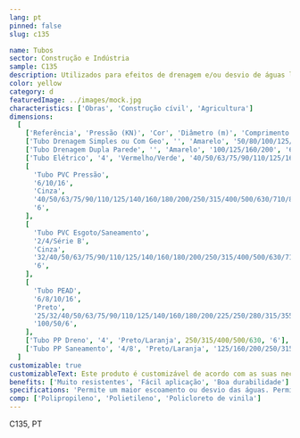```yaml
---
lang: pt
pinned: false
slug: c135

name: Tubos
sector: Construção e Indústria
sample: C135
description: Utilizados para efeitos de drenagem e/ou desvio de águas limpas ou sujas, os tubos apresentam várias áreas de aplicação na drenagem de cobertura de edifícios, indústria, comércio ou laboratórios, em instalações subterrâneas, em betão ou na construção de pontes.
color: yellow
category: d
featuredImage: ../images/mock.jpg
characteristics: ['Obras', 'Construção cívil', 'Agricultura']
dimensions:
  [
    ['Referência', 'Pressão (KN)', 'Cor', 'Diâmetro (m)', 'Comprimento (m)'],
    ['Tubo Drenagem Simples ou Com Geo', '', 'Amarelo', '50/80/100/125/160/200', '50'],
    ['Tubo Drenagem Dupla Parede', '', 'Amarelo', '100/125/160/200', '6'],
    ['Tubo Elétrico', '4', 'Vermelho/Verde', '40/50/63/75/90/110/125/160/200', '6/50'],
    [
      'Tubo PVC Pressão',
      '6/10/16',
      'Cinza',
      '40/50/63/75/90/110/125/140/160/180/200/250/315/400/500/630/710/800',
      '6',
    ],
    [
      'Tubo PVC Esgoto/Saneamento',
      '2/4/Série B',
      'Cinza',
      '32/40/50/63/75/90/110/125/140/160/180/200/250/315/400/500/630/710/800',
      '6',
    ],
    [
      'Tubo PEAD',
      '6/8/10/16',
      'Preto',
      '25/32/40/50/63/75/90/110/125/140/160/180/200/225/250/280/315/355/400/450/500',
      '100/50/6',
    ],
    ['Tubo PP Dreno', '4', 'Preto/Laranja', 250/315/400/500/630, '6'],
    ['Tubo PP Saneamento', '4/8', 'Preto/Laranja', '125/160/200/250/315', '6.2'],
  ]
customizable: true
customizableText: Este produto é customizável de acordo com as suas necessidades. Contacte-nos para mais informações.
benefits: ['Muito resistentes', 'Fácil aplicação', 'Boa durabilidade']
specifications: 'Permite um maior escoamento ou desvio das águas. Permite a segurança e proteção de cabos elétricos.'
comp: ['Polipropileno', 'Polietileno', 'Policloreto de vinila']
---
```


C135, PT
